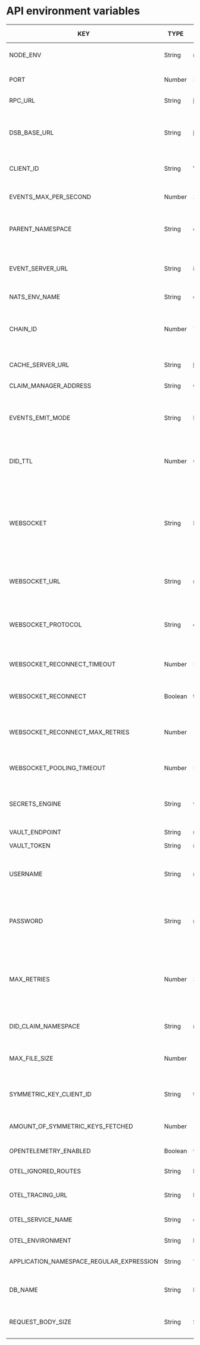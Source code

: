 # API environment variables

| KEY                                      | TYPE    | DEFAULT VALUE                              | ALLOWED VALUES                                                     | DESCRIPTION                                                                                                                | DEPENDENCY KEY               |
| ---------------------------------------- | ------- | ------------------------------------------ | ------------------------------------------------------------------ | -------------------------------------------------------------------------------------------------------------------------- | ---------------------------- |
| NODE_ENV                                 | String  | null                                       | production, development, test                                      |                                                                                                                            |                              |
| PORT                                     | Number  | 3333                                       | Any positive integer                                               | Port on which application should listen                                                                                    |                              |
| RPC_URL                                  | String  | https://volta-rpc.energyweb.org/           | Any string (URL)                                                   | RPC network                                                                                                                |                              |
| DSB_BASE_URL                             | String  | https://dsb-demo.energyweb.org             | Any string (URL)                                                   | Message broker URL. Note that this key will change to MB_URL                                                               |                              |
| CLIENT_ID                                | String  | WS-CONSUMER                                | Any string                                                         | Client ID used for WebSocket messaging                                                                                     |                              |
| EVENTS_MAX_PER_SECOND                    | Number  | 2                                          | Any positive integer                                               | Maximum amount of messages to receive                                                                                      |                              |
| PARENT_NAMESPACE                         | String  | dsb.apps.energyweb.iam.ewc                 | Any string                                                         | Default namespace for enrolment configuration                                                                              |                              |
| EVENT_SERVER_URL                         | String  | identityevents-dev.energyweb.org           | Any string (URL)                                                   | Events URL on which application should listen during enrolment                                                             |                              |
| NATS_ENV_NAME                            | String  | ewf-dev                                    | Any string                                                         |                                                                                                                            |                              |
| CHAIN_ID                                 | Number  | 73799                                      | 73799 - development network (VOLTA) 456 - production network (EWC) | RPC Network chain id                                                                                                       |                              |
| CACHE_SERVER_URL                         | String  | https://identitycache-dev.energyweb.org/v1 | Any string (URL)                                                   | IAM Cache Server URL                                                                                                       |                              |
| CLAIM_MANAGER_ADDRESS                    | String  | 0x5339adE9332A604A1c957B9bC1C6eee0Bcf7a031 | Any string (address)                                               | Overridden claim manager address                                                                                           |                              |
| EVENTS_EMIT_MODE                         | String  | BULK                                       | Any string (BULK, SINGLE)                                          | Should emit websocket messages in bulk or single message                                                                   | WEBSOCKET != 'NONE'          |
| DID_TTL                                  | Number  | 60                                         | Any positive integer                                               | How long DID should be cached for messaging purposes (seconds)                                                             |                              |
| WEBSOCKET                                | String  | NONE                                       | Any string (NONE, SERVER, CLIENT)                                  | Determines if WebSocket is enabled (only for SERVER and CLIENT we enable WS) and how it should run (client or server mode) |                              |
| WEBSOCKET_URL                            | String  | null                                       | Any string (URL)                                                   | Determines to which WS Server should application connect                                                                   | WEBSOCKET = 'CLIENT'         |
| WEBSOCKET_PROTOCOL                       | String  | dsb-protocol                               | Any string                                                         | Which protocol should use when connecting to WS Server                                                                     | WEBSOCKET = 'CLIENT'         |
| WEBSOCKET_RECONNECT_TIMEOUT              | Number  | 5000                                       | Any positive integer                                               | How long application should wait to reconnect                                                                              | WEBSOCKET = 'CLIENT'         |
| WEBSOCKET_RECONNECT                      | Boolean | true                                       | Boolean                                                            | Should WS attempt to reconnect to server                                                                                   | WEBSOCKET = 'CLIENT'         |
| WEBSOCKET_RECONNECT_MAX_RETRIES          | Number  | 10                                         | Any positive integer                                               | How many times WS should attempt reconnecting                                                                              | WEBSOCKET = 'CLIENT'         |
| WEBSOCKET_POOLING_TIMEOUT                | Number  | 5000                                       | Any positive integer                                               | How often server should poll for messages                                                                                  |                              |
| SECRETS_ENGINE                           | String  | vault                                      | Any string (vault)                                                 | Which secrets engine it should use to store secret data                                                                    |                              |
| VAULT_ENDPOINT                           | String  | null                                       | Any string (URL)                                                   | Vault endpoint                                                                                                             | SECRETS_ENGINE = 'VAULT'     |
| VAULT_TOKEN                              | String  | root                                       | Any string                                                         | Vault token                                                                                                                | SECRETS_ENGINE = 'VAULT'     |
| USERNAME                                 | String  | null                                       | Any string                                                         | Username for API authentication. Not implemented YET.                                                                      |                              |
| PASSWORD                                 | String  | null                                       | Any string                                                         | Password for API authentication. Not implemented YET.                                                                      |                              |
| MAX_RETRIES                              | Number  | 3                                          | Any positive integer                                               | How many times application should attempt to make a request to message broker                                              |                              |
| DID_CLAIM_NAMESPACE                      | String  | message.broker.app.namespace               | Any string                                                         | Namespace for fetching applications                                                                                        |                              |
| MAX_FILE_SIZE                            | Number  | 100000000                                  | Any positive integer                                               | Maximum file size for large data messaging (100 MB)                                                                        |                              |
| SYMMETRIC_KEY_CLIENT_ID                  | String  | test                                       | Any string                                                         | Client ID for fetching Symmetric Keys.                                                                                     |                              |
| AMOUNT_OF_SYMMETRIC_KEYS_FETCHED         | Number  | 100                                        | Any positive integer                                               | How many symmetric keys should be fetched                                                                                  |                              |
| OPENTELEMETRY_ENABLED                    | Boolean | false                                      | Boolean                                                            | Should enable OTEL                                                                                                         |                              |
| OTEL_IGNORED_ROUTES                      | String  | health,api/v2/health                       | Any string separated by `,`                                        | Ignored routes for tracing                                                                                                 | OPENTELEMETRY_ENABLED = true |
| OTEL_TRACING_URL                         | String  | http://localhost:4318/v1/traces            | Any string (URL)                                                   | OTEL Collector tracing URL                                                                                                 | OPENTELEMETRY_ENABLED = true |
| OTEL_SERVICE_NAME                        | String  | ddhub-client-gateway                       | Any string                                                         | OTEL service name identifier                                                                                               | OPENTELEMETRY_ENABLED = true |
| OTEL_ENVIRONMENT                         | String  | local                                      | Any string                                                         | OTEL environment                                                                                                           | OPENTELEMETRY_ENABLED = true |
| APPLICATION_NAMESPACE_REGULAR_EXPRESSION | String  | `\\ w.apps.* \\ w.iam.ewc`                 | Any string (regular expression)                                    |                                                                                                                            |                              |
| DB_NAME                                  | String  | local.db                                   | Any string (path)                                                  | Where database file should be created                                                                                      |                              |
| REQUEST_BODY_SIZE                        | String  | `50mb`                                     | Any string (request request body size)                             |
